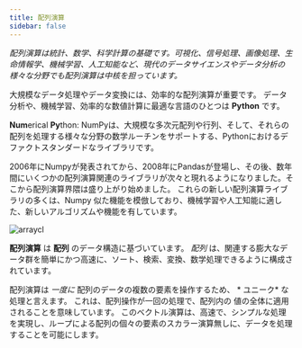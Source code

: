 ```yaml
---
title: 配列演算
sidebar: false
---
```


*配列演算は統計、数学、科学計算の基礎です。可視化、信号処理、画像処理、生命情報学、機械学習、人工知能など、現代のデータサイエンスやデータ分析の様々な分野でも配列演算は中核を担っています。*

大規模なデータ処理やデータ変換には、効率的な配列演算が重要です。 データ分析や、機械学習、効率的な数値計算に最適な言語のひとつは **Python** です。

**Num**erical **Py**thon: NumPyは、大規模な多次元配列や行列、そして、それらの配列を処理する様々な分野の数学ルーチンをサポートする、Pythonにおけるデファクトスタンダードなライブラリです。

2006年にNumpyが発表されてから、2008年にPandasが登場し、その後、数年間にいくつかの配列演算関連のライブラリが次々と現れるようになりました。そこから配列演算界隈は盛り上がり始めました。 これらの新しい配列演算ライブラリの多くは、Numpy 似た機能を模倣しており、機械学習や人工知能に適した、新しいアルゴリズムや機能を有しています。

<img
  src="/images/content_images/array_c_landscape.png"
  alt="arraycl"
  title="配列演算の概略" />

**配列演算** は **配列** のデータ構造に基づいています。 *配列* は、関連する膨大なデータ群を簡単にかつ高速に、ソート、検索、変換、数学処理できるように構成されています。

配列演算は *一度に* 配列のデータの複数の要素を操作するため、 * ユニーク* な処理と言えます。 これは、配列操作が一回の処理で、配列内の 値の全体に適用されることを意味しています。 このベクトル演算は、高速で、シンプルな処理を実現し、ループによる配列の個々の要素のスカラー演算無しに、データを処理することを可能にします。
